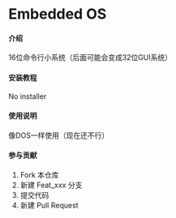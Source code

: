 # Embedded OS

#### 介绍
16位命令行小系统（后面可能会变成32位GUI系统）

#### 安装教程

No installer

#### 使用说明

像DOS一样使用（现在还不行）

#### 参与贡献

1.  Fork 本仓库
2.  新建 Feat_xxx 分支
3.  提交代码
4.  新建 Pull Request
